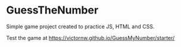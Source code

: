 # GuessTheNumber
Simple game project created to practice JS, HTML and CSS.  

Test the game at
<a target="_blank">https://victornw.github.io/GuessMyNumber/starter/</a> 
